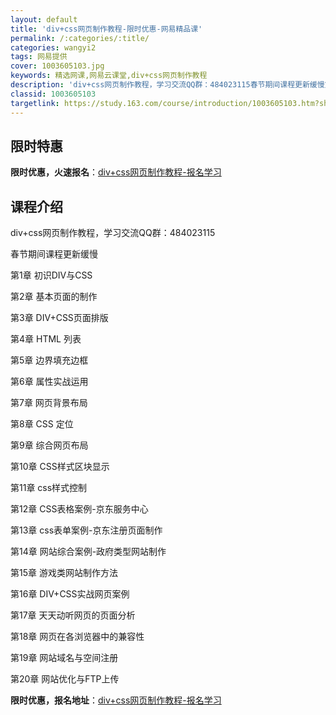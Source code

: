 ```yaml
---
layout: default
title: 'div+css网页制作教程-限时优惠-网易精品课'
permalink: /:categories/:title/
categories: wangyi2
tags: 网易提供
cover: 1003605103.jpg
keywords: 精选网课,网易云课堂,div+css网页制作教程
description: 'div+css网页制作教程，学习交流QQ群：484023115春节期间课程更新缓慢第1章初识DIV与CSS第2章基本页面'
classid: 1003605103
targetlink: https://study.163.com/course/introduction/1003605103.htm?share=1&shareId=1025206652&utm_campaign=share&utm_medium=iphoneShare&utm_source=&utm_u=1025206652
---
```


## 限时特惠

**限时优惠，火速报名**：[div+css网页制作教程-报名学习](https://study.163.com/course/introduction/1003605103.htm?share=1&shareId=1025206652&utm_campaign=share&utm_medium=iphoneShare&utm_source=&utm_u=1025206652)

## 课程介绍

div+css网页制作教程，学习交流QQ群：484023115

春节期间课程更新缓慢

第1章 初识DIV与CSS

第2章 基本页面的制作

第3章 DIV+CSS页面排版

第4章 HTML 列表

第5章 边界填充边框

第6章 属性实战运用

第7章 网页背景布局

第8章 CSS 定位

第9章 综合网页布局

第10章 CSS样式区块显示

第11章 css样式控制

第12章 CSS表格案例-京东服务中心

第13章 css表单案例-京东注册页面制作

第14章 网站综合案例-政府类型网站制作

第15章 游戏类网站制作方法

第16章 DIV+CSS实战网页案例

第17章 天天动听网页的页面分析

第18章 网页在各浏览器中的兼容性

第19章 网站域名与空间注册

第20章 网站优化与FTP上传

**限时优惠，报名地址**：[div+css网页制作教程-报名学习](https://study.163.com/course/introduction/1003605103.htm?share=1&shareId=1025206652&utm_campaign=share&utm_medium=iphoneShare&utm_source=&utm_u=1025206652)

